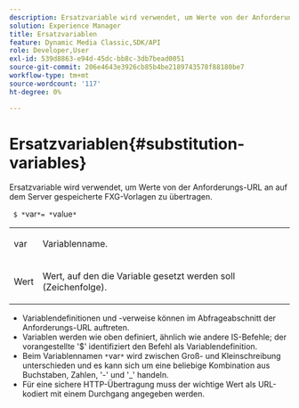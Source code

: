 ```yaml
---
description: Ersatzvariable wird verwendet, um Werte von der Anforderungs-URL an auf dem Server gespeicherte FXG-Vorlagen zu übertragen.
solution: Experience Manager
title: Ersatzvariablen
feature: Dynamic Media Classic,SDK/API
role: Developer,User
exl-id: 539d8863-e94d-45dc-bb8c-3db7bead0051
source-git-commit: 206e4643e3926cb85b4be2189743578f88180be7
workflow-type: tm+mt
source-wordcount: '117'
ht-degree: 0%

---
```


# Ersatzvariablen{#substitution-variables}

Ersatzvariable wird verwendet, um Werte von der Anforderungs-URL an auf dem Server gespeicherte FXG-Vorlagen zu übertragen.

` $ *`var`*= *`value`*`

<table id="simpletable_76B381800C0D411F87CD551FC30B0579"> 
 <tr class="strow"> 
  <td class="stentry"> <p> <span class="codeph"> <span class="varname"> var </span> </span> </p> </td> 
  <td class="stentry"> <p>Variablenname. </p> </td> 
 </tr> 
 <tr class="strow"> 
  <td class="stentry"> <p> <span class="codeph"> <span class="varname"> Wert </span> </span> </p> </td> 
  <td class="stentry"> <p>Wert, auf den die Variable gesetzt werden soll (Zeichenfolge). </p> </td> 
 </tr> 
</table>

* Variablendefinitionen und -verweise können im Abfrageabschnitt der Anforderungs-URL auftreten.
* Variablen werden wie oben definiert, ähnlich wie andere IS-Befehle; der vorangestellte &#39;$&#39; identifiziert den Befehl als Variablendefinition.
* Beim Variablennamen `*`var`*` wird zwischen Groß- und Kleinschreibung unterschieden und es kann sich um eine beliebige Kombination aus Buchstaben, Zahlen, &#39;-&#39; und &#39;_&#39; handeln.
* Für eine sichere HTTP-Übertragung muss der wichtige Wert als URL-kodiert mit einem Durchgang angegeben werden.
